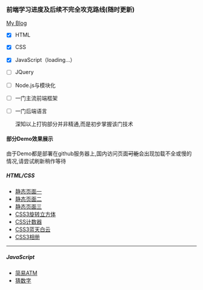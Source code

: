 
### 前端学习进度及后续不完全攻克路线(随时更新)

 [My Blog](https://github.com/uithen/blog/issues "我的博客")

- [x] HTML
- [x] CSS
- [x] JavaScript（loading...）
- [ ] JQuery
- [ ] Node.js与模块化
- [ ] 一门主流前端框架
- [ ] 一门后端语言


    深知以上打钩部分并非精通,而是初步掌握该门技术

#### 部分Demo效果展示

由于Demo都是部署在github服务器上,国内访问页面~~可能~~会出现加载不全或慢的情况,请尝试刷新稍作等待


##### HTML/CSS
- [静态页面一](https://uithen.github.io/daily/staticPages/page1/)
- [静态页面二](https://uithen.github.io/daily/staticPages/page3/)
- [静态页面三](https://uithen.github.io/daily/staticPages/page4/)
- [CSS3旋转立方体](https://uithen.github.io/daily/animation/rotatingCube)
- [CSS计数器](https://uithen.github.io/daily/CSSCounter/selected)
- [CSS3蓝天白云](https://uithen.github.io/daily/animation/bluesky)
- [CSS3相册](https://uithen.github.io/daily/simpleProjects/slidingImagePanels/)

---

##### JavaScript
- [简易ATM](https://uithen.github.io/daily/snippets/simpleATM)
- [猜数字](https://uithen.github.io/daily/snippets/guessNum)